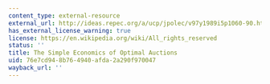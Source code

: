 ```yaml
---
content_type: external-resource
external_url: http://ideas.repec.org/a/ucp/jpolec/v97y1989i5p1060-90.html
has_external_license_warning: true
license: https://en.wikipedia.org/wiki/All_rights_reserved
status: ''
title: The Simple Economics of Optimal Auctions
uid: 76e7cd94-8b76-4940-afda-2a290f970047
wayback_url: ''
---
```

